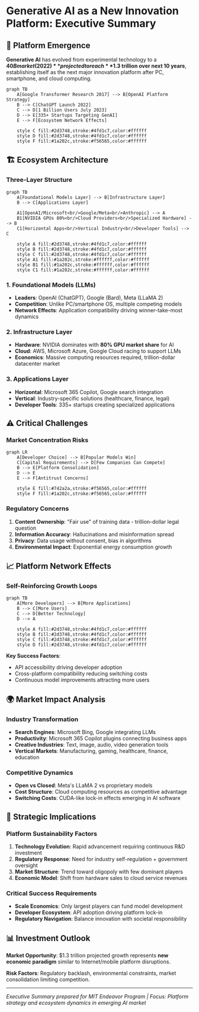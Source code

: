 # Generative AI as a New Innovation Platform: Executive Summary

## 🚀 Platform Emergence
**Generative AI** has evolved from experimental technology to a **$40B market (2022)** projected to reach **$1.3 trillion over next 10 years**, establishing itself as the next major innovation platform after PC, smartphone, and cloud computing.

```mermaid
graph TB
    A[Google Transformer Research 2017] --> B[OpenAI Platform Strategy]
    B --> C[ChatGPT Launch 2022]
    C --> D[1 Billion Users July 2023]
    D --> E[335+ Startups Targeting GenAI]
    E --> F[Ecosystem Network Effects]
    
    style C fill:#2d3748,stroke:#4fd1c7,color:#ffffff
    style D fill:#2d3748,stroke:#4fd1c7,color:#ffffff
    style F fill:#1a202c,stroke:#f56565,color:#ffffff
```

## 🏗️ Ecosystem Architecture

### Three-Layer Structure
```mermaid
graph TB
    A[Foundational Models Layer] --> B[Infrastructure Layer]
    B --> C[Applications Layer]
    
    A1[OpenAI/Microsoft<br/>Google/Meta<br/>Anthropic] --> A
    B1[NVIDIA GPUs 80%<br/>Cloud Providers<br/>Specialized Hardware] --> B
    C1[Horizontal Apps<br/>Vertical Industry<br/>Developer Tools] --> C
    
    style A fill:#2d3748,stroke:#4fd1c7,color:#ffffff
    style B fill:#2d3748,stroke:#4fd1c7,color:#ffffff
    style C fill:#2d3748,stroke:#4fd1c7,color:#ffffff
    style A1 fill:#1a202c,stroke:#ffffff,color:#ffffff
    style B1 fill:#1a202c,stroke:#ffffff,color:#ffffff
    style C1 fill:#1a202c,stroke:#ffffff,color:#ffffff
```

### 1. Foundational Models (LLMs)
- **Leaders**: OpenAI (ChatGPT), Google (Bard), Meta (LLaMA 2)
- **Competition**: Unlike PC/smartphone OS, multiple competing models
- **Network Effects**: Application compatibility driving winner-take-most dynamics

### 2. Infrastructure Layer  
- **Hardware**: NVIDIA dominates with **80% GPU market share** for AI
- **Cloud**: AWS, Microsoft Azure, Google Cloud racing to support LLMs
- **Economics**: Massive computing resources required, trillion-dollar datacenter market

### 3. Applications Layer
- **Horizontal**: Microsoft 365 Copilot, Google search integration
- **Vertical**: Industry-specific solutions (healthcare, finance, legal)
- **Developer Tools**: 335+ startups creating specialized applications

## ⚠️ Critical Challenges

### Market Concentration Risks
```mermaid
graph LR
    A[Developer Choice] --> B[Popular Models Win]
    C[Capital Requirements] --> D[Few Companies Can Compete]
    B --> E[Platform Consolidation]
    D --> E
    E --> F[Antitrust Concerns]
    
    style E fill:#742a2a,stroke:#f56565,color:#ffffff
    style F fill:#1a202c,stroke:#f56565,color:#ffffff
```

### Regulatory Concerns
1. **Content Ownership**: "Fair use" of training data - trillion-dollar legal question
2. **Information Accuracy**: Hallucinations and misinformation spread
3. **Privacy**: Data usage without consent, bias in algorithms
4. **Environmental Impact**: Exponential energy consumption growth

## 📈 Platform Network Effects

### Self-Reinforcing Growth Loops
```mermaid
graph TB
    A[More Developers] --> B[More Applications]
    B --> C[More Users]  
    C --> D[Better Technology]
    D --> A
    
    style A fill:#2d3748,stroke:#4fd1c7,color:#ffffff
    style B fill:#2d3748,stroke:#4fd1c7,color:#ffffff
    style C fill:#2d3748,stroke:#4fd1c7,color:#ffffff
    style D fill:#2d3748,stroke:#4fd1c7,color:#ffffff
```

**Key Success Factors**:
- API accessibility driving developer adoption
- Cross-platform compatibility reducing switching costs  
- Continuous model improvements attracting more users

## 🌍 Market Impact Analysis

### Industry Transformation
- **Search Engines**: Microsoft Bing, Google integrating LLMs
- **Productivity**: Microsoft 365 Copilot plugins connecting business apps
- **Creative Industries**: Text, image, audio, video generation tools
- **Vertical Markets**: Manufacturing, gaming, healthcare, finance, education

### Competitive Dynamics
- **Open vs Closed**: Meta's LLaMA 2 vs proprietary models
- **Cost Structure**: Cloud computing resources as competitive advantage
- **Switching Costs**: CUDA-like lock-in effects emerging in AI software

## 🔮 Strategic Implications

### Platform Sustainability Factors
1. **Technology Evolution**: Rapid advancement requiring continuous R&D investment
2. **Regulatory Response**: Need for industry self-regulation + government oversight
3. **Market Structure**: Trend toward oligopoly with few dominant players
4. **Economic Model**: Shift from hardware sales to cloud service revenues

### Critical Success Requirements
- **Scale Economics**: Only largest players can fund model development
- **Developer Ecosystem**: API adoption driving platform lock-in
- **Regulatory Navigation**: Balance innovation with societal responsibility

## 📊 Investment Outlook

**Market Opportunity**: $1.3 trillion projected growth represents **new economic paradigm** similar to Internet/mobile platform disruptions.

**Risk Factors**: Regulatory backlash, environmental constraints, market consolidation limiting competition.

---
*Executive Summary prepared for MIT Endeavor Program | Focus: Platform strategy and ecosystem dynamics in emerging AI market*